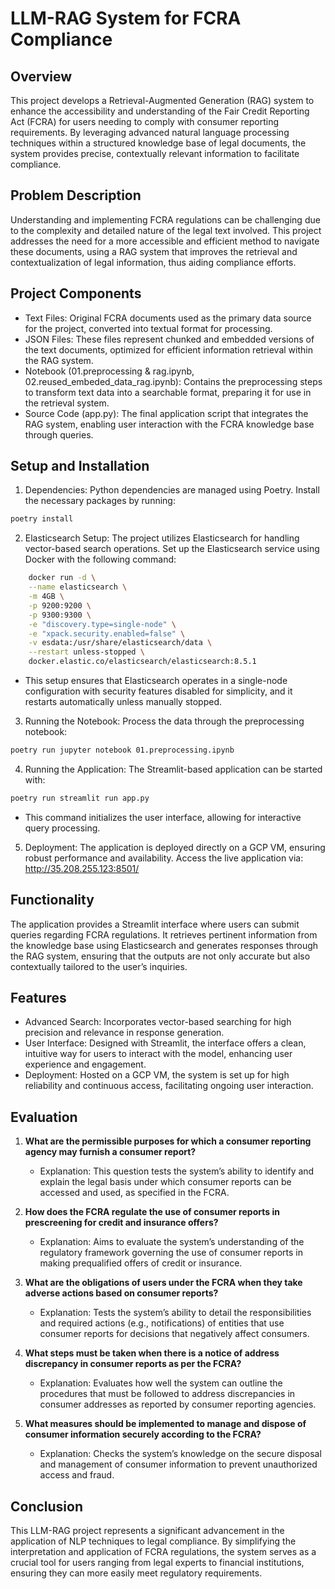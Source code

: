 # LLM-RAG System for FCRA Compliance

## Overview

This project develops a Retrieval-Augmented Generation (RAG) system to enhance the accessibility and understanding of the Fair Credit Reporting Act (FCRA) for users needing to comply with consumer reporting requirements. By leveraging advanced natural language processing techniques within a structured knowledge base of legal documents, the system provides precise, contextually relevant information to facilitate compliance.

## Problem Description

Understanding and implementing FCRA regulations can be challenging due to the complexity and detailed nature of the legal text involved. This project addresses the need for a more accessible and efficient method to navigate these documents, using a RAG system that improves the retrieval and contextualization of legal information, thus aiding compliance efforts.

## Project Components

- Text Files: Original FCRA documents used as the primary data source for the project, converted into textual format for processing.
- JSON Files: These files represent chunked and embedded versions of the text documents, optimized for efficient information retrieval within the RAG system.
- Notebook (01.preprocessing & rag.ipynb, 02.reused_embeded_data_rag.ipynb): Contains the preprocessing steps to transform text data into a searchable format, preparing it for use in the retrieval system.
- Source Code (app.py): The final application script that integrates the RAG system, enabling user interaction with the FCRA knowledge base through queries.

## Setup and Installation

1. Dependencies: Python dependencies are managed using Poetry. Install the necessary packages by running:

```bash
poetry install
```
	
2. Elasticsearch Setup: The project utilizes Elasticsearch for handling vector-based search operations. Set up the Elasticsearch service using Docker with the following command:
    
```bash
    docker run -d \
    --name elasticsearch \
    -m 4GB \
    -p 9200:9200 \
    -p 9300:9300 \
    -e "discovery.type=single-node" \
    -e "xpack.security.enabled=false" \
    -v esdata:/usr/share/elasticsearch/data \
    --restart unless-stopped \
    docker.elastic.co/elasticsearch/elasticsearch:8.5.1
```

- This setup ensures that Elasticsearch operates in a single-node configuration with security features disabled for simplicity, and it restarts automatically unless manually stopped.

3. Running the Notebook: Process the data through the preprocessing notebook:

```bash
poetry run jupyter notebook 01.preprocessing.ipynb
```

4. Running the Application: The Streamlit-based application can be started with:

```bash
poetry run streamlit run app.py
```
- This command initializes the user interface, allowing for interactive query processing.

5. Deployment: The application is deployed directly on a GCP VM, ensuring robust performance and availability. Access the live application via: http://35.208.255.123:8501/


## Functionality

The application provides a Streamlit interface where users can submit queries regarding FCRA regulations. It retrieves pertinent information from the knowledge base using Elasticsearch and generates responses through the RAG system, ensuring that the outputs are not only accurate but also contextually tailored to the user’s inquiries.

## Features

- Advanced Search: Incorporates vector-based searching for high precision and relevance in response generation.
- User Interface: Designed with Streamlit, the interface offers a clean, intuitive way for users to interact with the model, enhancing user experience and engagement.
- Deployment: Hosted on a GCP VM, the system is set up for high reliability and continuous access, facilitating ongoing user interaction.

## Evaluation

1. **What are the permissible purposes for which a consumer reporting agency may furnish a consumer report?**
    - Explanation: This question tests the system’s ability to identify and explain the legal basis under which consumer reports can be accessed and used, as specified in the FCRA.

2. **How does the FCRA regulate the use of consumer reports in prescreening for credit and insurance offers?**
    - Explanation: Aims to evaluate the system’s understanding of the regulatory framework governing the use of consumer reports in making prequalified offers of credit or insurance.

3. **What are the obligations of users under the FCRA when they take adverse actions based on consumer reports?**
    - Explanation: Tests the system’s ability to detail the responsibilities and required actions (e.g., notifications) of entities that use consumer reports for decisions that negatively affect consumers.

4. **What steps must be taken when there is a notice of address discrepancy in consumer reports as per the FCRA?**
    - Explanation: Evaluates how well the system can outline the procedures that must be followed to address discrepancies in consumer addresses as reported by consumer reporting agencies.

5. **What measures should be implemented to manage and dispose of consumer information securely according to the FCRA?**
    - Explanation: Checks the system’s knowledge on the secure disposal and management of consumer information to prevent unauthorized access and fraud.


## Conclusion

This LLM-RAG project represents a significant advancement in the application of NLP techniques to legal compliance. By simplifying the interpretation and application of FCRA regulations, the system serves as a crucial tool for users ranging from legal experts to financial institutions, ensuring they can more easily meet regulatory requirements.